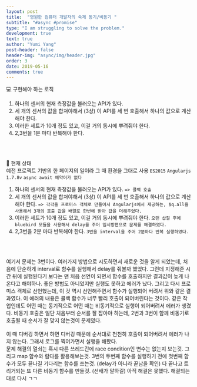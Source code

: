 ```yaml
---
layout: post
title:  "영원한 컴퓨터 개발자의 숙제 동기/비동기 "
subtitle: "#async #promise"
type: "I am struggling to solve the problem."
development: true
text: true
author: "Yumi Yang"
post-header: false
header-img: "async/img/header.jpg"
order: 3
date: 2019-05-16
comments: true
---
```


💻 구현해야 하는 로직
1. 하나의 센서의 현재 측정값을 불러오는 API가 있다.
2. 세 개의 센서의 값을 합쳐야해서 (3상) 이 API를 세 번 호출해서 하나의 값으로 계산해야 한다.
3. 이러한 세트가 10개 정도 있고, 이걸 거의 동시에 뿌려줘야 한다.
4. 2,3번을 1분 마다 반복해야 한다.

<br/><br/>

📕 현재 상태<br/>
예전 프로젝트 기반의 한 페이지의 일이라 그 때 환경을 그대로 사용
 `ES2015` `Angularjs 1.7.8v` `async await 예약어가 없다`

1. 하나의 센서의 현재 측정값을 불러오는 API가 있다. `=> 콜백 호출`
2. 세 개의 센서의 값을 합쳐야해서 (3상) 이 API를 세 번 호출해서 하나의 값으로 계산해야 한다.
`=> 각각을 프로미스 객체로 만들어서 Angularjs에서 제공하는, $q.all을 사용해서 3개의 호출 값을 배열로 한번에 받아
값을 더해주었다.`
3. 이러한 세트가 10개 정도 있고, 이걸 거의 동시에 뿌려줘야 한다.
`오랜 삽질 후에 bluebird 모듈을 사용해서 delay를 주어 임시방편으로 문제를 해결하였다.`
4. 2,3번을 2분 마다 반복해야 한다.
`3번을 interval을 주어 2분마다 반복 실행하였다.`

<br/><br/>

여기서 문제는 3번이다.
여러가지 방법으로 시도하면서 새로운 것을 알게 되었는데, 처음에 단순하게 interval로 함수를 실행해서 delay를 줘볼까 했었다. 
그런데 지정해준 시간 뒤에 실행된다기 보다는 맨 처음 선언이 되면서 함수를 호출하지만 결과값이 늦게 나온다고 해야하나. 
좋은 방법도 아니었지만 실행도 못하고 에러가 났다.
그리고 다시 프로미스 객체로 선언했는데, 이 것 역시 선언해주면서 함수가 실행되어 버려서 위와 같은 결과였다.
이 에러의 내용은 콜백 함수가 너무 빨리 호출이 되어버린다는 것이다.
같은 작업인데도 어떤 때는 동기적으로 어떤 때는 비동기적으로 실행이 되어버려서 에러가 생겼다.
비동기 호출은 일단 처음부터 순서를 잘 잡아야 하는데, 2번과 3번이 함께 비동기로 호출될 때 순서가 잘 맞지 않는것이 문제였다.
<br/><br/>
이 때 디버깅 하면서 하면 디버깅 때문에 순서대로 천천히 호출이 되어버려서 에러가 나지 않는다.
그래서 로그를 찍어가면서 실행을 해봤다.<br/>
문제 해결의 열쇠는 혹시 다른 쓰레드간에 race condition인 변수는 없는지 보는것.
그리고 map 함수와 람다를 활용해보는것.
3번의 두번째 함수를 실행하기 전에 첫번째 함수가 모두 끝나길 기다리는 함수를 쓰는것. (delay가 아니라 끝남을 확인)
다 끝나고 트리거되는 또 다른 비동기 함수를 만들것. (선배가 말하길)
아직 해결은 못했다.
해결되는대로 다시 ㄱㄱ 
